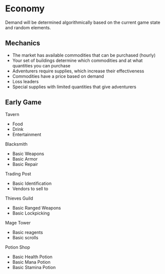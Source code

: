 # Economy

Demand will be determined algorithmically based on the current game state and random elements.

## Mechanics

- The market has available commodities that can be purchased (hourly)
- Your set of buildings determine which commodities and at what quantities you can purchase
- Adventurers require supplies, which increase their effectiveness
- Commodities have a price based on demand
- Loss leaders
- Special supplies with limited quantities that give adventurers

## Early Game

Tavern

- Food
- Drink
- Entertainment

Blacksmith

- Basic Weapons
- Basic Armor
- Basic Repair

Trading Post

- Basic Identification
- Vendors to sell to

Thieves Guild

- Basic Ranged Weapons
- Basic Lockpicking

Mage Tower

- Basic reagents
- Basic scrolls

Potion Shop

- Basic Health Potion
- Basic Mana Potion
- Basic Stamina Potion
